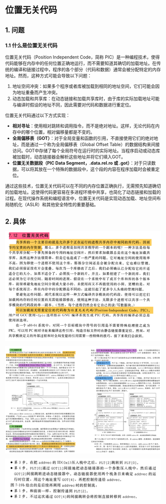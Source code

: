 # 位置无关代码

## 1. 问题

### 1.1 什么是位置无关代码

位置无关代码（Position Independent Code，简称 PIC）是一种编程技术，使得代码能够在内存中的任何位置正确地运行，而不需要知道其确切的加载地址。在传统的编译和链接过程中，程序的各个部分（代码和数据）通常会被分配特定的内存地址。然而，这种方式可能会导致以下问题：

1. 地址空间冲突：如果多个程序或者库被加载到相同的地址空间，它们可能会因为地址重叠而产生冲突。
2. 动态加载和共享库：在动态链接和加载共享库时，由于库的实际加载地址可能与编译时假设的地址不同，因此需要对代码和数据进行重定位。

位置无关代码通过以下方式实现：

- **相对寻址**：使用相对跳转和调用指令，而不是绝对地址。这样，无论代码在内存中的哪个位置，相对偏移量都是不变的。
- **全局偏移表（GOT）**：对于全局变量和函数的引用，不直接使用它们的绝对地址，而是通过一个称为全局偏移表（Global Offset Table）的数据结构来间接访问。GOT中存储了每个全局符号在运行时的实际地址。当程序启动或动态库被加载时，动态链接器会解析这些地址并将它们填入GOT。
- **位置无关数据段（PIC Data Segment，.data.rel.ro 或 .got）**：对于只读数据，可以将其放在一个特殊的数据段中，这个段的内容在程序加载时会被重定位。

通过这些技术，位置无关代码可以在不同的内存位置正确执行，无需预先知道确切的加载地址。这使得代码更容易在多进程环境中共享，也简化了动态链接和加载的过程。在现代操作系统和编程语言中，位置无关代码是实现动态加载、地址空间布局随机化（ASLR）和其他安全特性的重要基础。

## 2. 具体

![image-20231225194843667](位置无关代码.assets/image-20231225194843667.png) 

![image-20231225202013094](位置无关代码.assets/image-20231225202013094.png) 

![image-20231225202029847](位置无关代码.assets/image-20231225202029847.png) 


